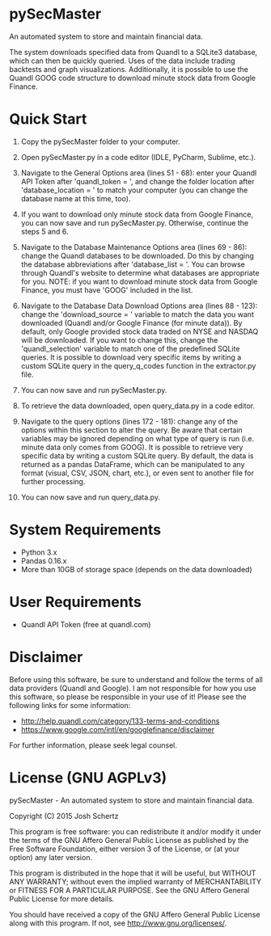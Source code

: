 # pySecMaster
An automated system to store and maintain financial data.

The system downloads specified data from Quandl to a SQLite3 database, which can then be quickly queried. Uses of the data include trading backtests and graph visualizations. Additionally, it is possible to use the Quandl GOOG code structure to download minute stock data from Google Finance.

# Quick Start
  1. Copy the pySecMaster folder to your computer.

  2. Open pySecMaster.py in a code editor (IDLE, PyCharm, Sublime, etc.).

  3. Navigate to the General Options area (lines 51 - 68): enter your Quandl API Token after 'quandl_token = ', and change the folder location after 'database_location = ' to match your computer (you can change the database name at this time, too).

  4. If you want to download only minute stock data from Google Finance, you can now save and run pySecMaster.py. Otherwise, continue the steps 5 and 6.

  5. Navigate to the Database Maintenance Options area (lines 69 - 86): change the Quandl databases to be downloaded. Do this by changing the database abbreviations after 'database_list = '. You can browse through Quandl's website to determine what databases are appropriate for you. NOTE: if you want to download minute stock data from Google Finance, you must have 'GOOG' included in the list.

  6. Navigate to the Database Data Download Options area (lines 88 - 123): change the 'download_source = ' variable to match the data you want downloaded (Quandl and/or Google Finance (for minute data)). By default, only Google provided stock data traded on NYSE and NASDAQ will be downloaded. If you want to change this, change the 'quandl_selection' variable to match one of the predefined SQLite queries. It is possible to download very specific items by writing a custom SQLite query in the query_q_codes function in the extractor.py file.

  7. You can now save and run pySecMaster.py.

  8. To retrieve the data downloaded, open query_data.py in a code editor.

  9. Navigate to the query options (lines 172 - 181): change any of the options within this section to alter the query. Be aware that certain variables may be ignored depending on what type of query is run (i.e. minute data only comes from GOOG). It is possible to retrieve very specific data by writing a custom SQLite query. By default, the data is returned as a pandas DataFrame, which can be manipulated to any format (visual, CSV, JSON, chart, etc.), or even sent to another file for further processing.

  10. You can now save and run query_data.py.

# System Requirements
  - Python 3.x
  - Pandas 0.16.x
  - More than 10GB of storage space (depends on the data downloaded)

# User Requirements
  - Quandl API Token (free at quandl.com)

# Disclaimer
Before using this software, be sure to understand and follow the terms of all data providers (Quandl and Google). I am not responsible for how you use this software, so please be responsible in your use of it! Please see the following links for some information:
  - http://help.quandl.com/category/133-terms-and-conditions
  - https://www.google.com/intl/en/googlefinance/disclaimer

For further information, please seek legal counsel.

# License (GNU AGPLv3)
pySecMaster - An automated system to store and maintain financial data.

Copyright (C) 2015 Josh Schertz

This program is free software: you can redistribute it and/or modify
it under the terms of the GNU Affero General Public License as
published by the Free Software Foundation, either version 3 of the
License, or (at your option) any later version.

This program is distributed in the hope that it will be useful,
but WITHOUT ANY WARRANTY; without even the implied warranty of
MERCHANTABILITY or FITNESS FOR A PARTICULAR PURPOSE.  See the
GNU Affero General Public License for more details.

You should have received a copy of the GNU Affero General Public License
along with this program.  If not, see <http://www.gnu.org/licenses/>.
